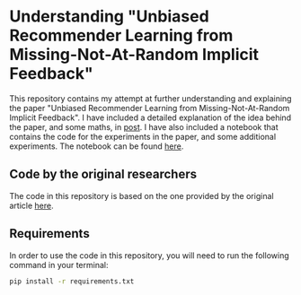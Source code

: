# Understanding "Unbiased Recommender Learning from Missing-Not-At-Random Implicit Feedback"

This repository contains my attempt at further understanding and explaining the paper "Unbiased Recommender Learning from Missing-Not-At-Random Implicit Feedback". I have included a detailed explanation of the idea behind the paper, and some maths, in [post](post.md). I have also included a notebook that contains the code for the experiments in the paper, and some additional experiments. The notebook can be found [here](experiments.ipynb).

## Code by the original researchers
The code in this repository is based on the one provided by the original article [here](https://github.com/usaito/unbiased-implicit-rec-real).

## Requirements
In order to use the code in this repository, you will need to run the following command in your terminal:
```bash
pip install -r requirements.txt
```

